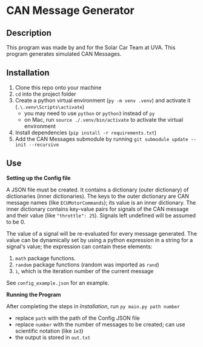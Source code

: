 # CAN Message Generator

## Description
This program was made by and for the Solar Car Team at UVA. This program generates simulated CAN Messages. 

## Installation 

1. Clone this repo onto your machine
2. `cd` into the project folder
3. Create a python virtual environment (`py -m venv .venv`) and activate it (`.\.venv\Scripts\activate`)
    - you may need to use `python` or `python3` instead of `py`
    - on Mac, run `source ./.venv/bin/activate` to activate the virtual environment
4. Install dependencies (`pip install -r requirements.txt`)
5. Add the CAN Messages submodule by running `git submodule update --init --recursive`

## Use

**Setting up the Config file**

A JSON file must be created. It contains a dictionary (outer dictionary) of dictionaries (inner dictionaries). The keys to the outer dictionary are CAN message names (like `ECUMotorCommands`); its value is an inner dictionary. The inner dictionary contains key-value pairs for signals of the CAN message and their value (like `"throttle": 25`). Signals left undefined will be assumed to be 0.

The value of a signal will be re-evaluated for every message generated. The value can be dynamically set by using a python expression in a string for a signal's value; the expression can contain these elements:
1. `math` package functions.
2. `random` package functions (random was imported as `rand`)
3. `i`, which is the iteration number of the current message

See `config_example.json` for an example. 



**Running the Program**

After completing the steps in *Installation*, run `py main.py path number`
- replace `path` with the path of the Config JSON file
- replace `number` with the number of messages to be created; can use scientific notation (like `1e3`)
- the output is stored in `out.txt`
